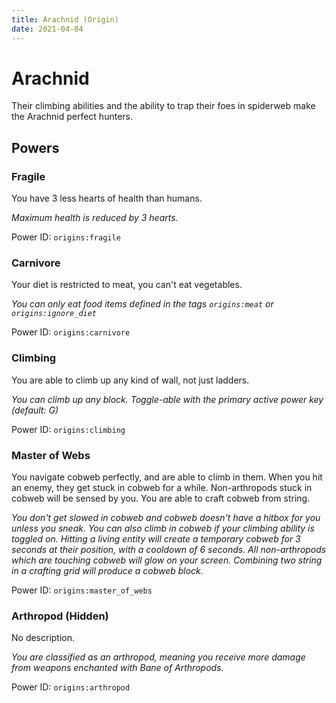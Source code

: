```yaml
---
title: Arachnid (Origin)
date: 2021-04-04
---
```

# Arachnid

Their climbing abilities and the ability to trap their foes in spiderweb make the Arachnid perfect hunters.

## Powers

### Fragile
You have 3 less hearts of health than humans.

_Maximum health is reduced by 3 hearts._

Power ID: `origins:fragile`

### Carnivore
Your diet is restricted to meat, you can't eat vegetables.

_You can only eat food items defined in the tags `origins:meat` or `origins:ignore_diet`_

Power ID: `origins:carnivore`

### Climbing
You are able to climb up any kind of wall, not just ladders.

_You can climb up any block. Toggle-able with the primary active power key (default: G)_

Power ID: `origins:climbing`

### Master of Webs
You navigate cobweb perfectly, and are able to climb in them. When you hit an enemy, they get stuck in cobweb for a while. Non-arthropods stuck in cobweb will be sensed by you. You are able to craft cobweb from string.

_You don't get slowed in cobweb and cobweb doesn't have a hitbox for you unless you sneak. You can also climb in cobweb if your climbing ability is toggled on. Hitting a living entity will create a temporary cobweb for 3 seconds at their position, with a cooldown of 6 seconds. All non-arthropods which are touching cobweb will glow on your screen. Combining two string in a crafting grid will produce a cobweb block._

Power ID: `origins:master_of_webs`

### Arthropod (Hidden)
No description.

_You are classified as an arthropod, meaning you receive more damage from weapons enchanted with Bane of Arthropods._

Power ID: `origins:arthropod`
